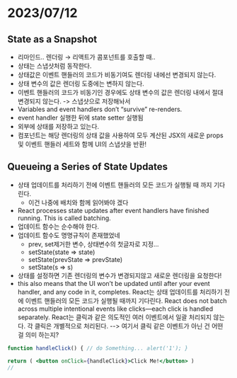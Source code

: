 # 2023/07/12

## State as a Snapshot

- 리마인드.. 렌더링 → 리액트가 콤포넌트를 호출할 때..
- 상태는 스냅샷처럼 동작한다.
- 상태값은 이벤트 핸들러의 코드가 비동기여도 렌더링 내에선 변경되지 않는다.
- 상태 변수의 값은 렌더링 도중에는 변하지 않는다.
- 이벤트 핸들러의 코드가 비동기인 경우에도 상태 변수의 값은 렌더링 내에서 절대 변경되지 않는다. -> 스냅샷으로 저장해놔서
- Variables and event handlers don’t “survive” re-renders.
- event handler 실행한 뒤에 state setter 실행됨
- 외부에 상태를 저장하고 있는다.
- 컴포넌트는 해당 렌더링의 상태 값을 사용하여 모두 계산된 JSX의 새로운 props 및 이벤트 핸들러 세트와 함께 UI의 스냅샷을 반환!

## ****Queueing a Series of State Updates****

- 상태 업데이트를 처리하기 전에 이벤트 핸들러의 모든 코드가 실행될 때 까지 기다린다.
    - 이건 나중에 배치와 함께 읽어봐야 겠다
- React processes state updates after event handlers have finished running. This is called batching.
- 업데이트 함수는 순수해야 한다.
- 업데이트 함수도 명명규칙이 존재했었네
    - prev, set제거한 변수, 상태변수의 첫글자로 지정…
    - setState(state ⇒ state)
    - setState(prevState ⇒ prevState)
    - setState(s ⇒ s)
- 상태를 설정하면 기존 렌더링의 변수가 변경되지않고 새로운 렌더링을 요청한다!
- this also means that the UI won’t be updated until after your event handler, and any code in it, completes.
 React는 상태 업데이트를 처리하기 전에 이벤트 핸들러의 모든 코드가 실행될 때까지 기다린다. React does not batch across multiple intentional events like clicks—each click is handled separately. React는 클릭과 같은 의도적인 여러 이벤트에서 일괄 처리되지 않는다. 각 클릭은 개별적으로 처리된다. --> 여기서 클릭 같은 이벤트가 아닌 건 어떤 걸 의미 하는지?
 ```jsx
 function handleClick() { // do Something... alert('1'); } 

 return ( <button onClick={handleClick}>Click Me!</button> )
 //
```